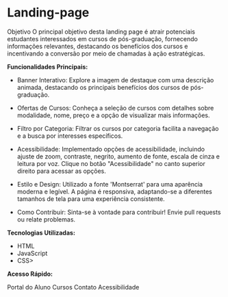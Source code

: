 # Landing-page

Objetivo
O principal objetivo desta landing page é atrair potenciais estudantes interessados em cursos de pós-graduação, fornecendo informações relevantes, destacando os benefícios dos cursos e incentivando a conversão por meio de chamadas à ação estratégicas.

**Funcionalidades Principais:**

- Banner Interativo: Explore a imagem de destaque com uma descrição animada, destacando os principais benefícios dos cursos de pós-graduação.

- Ofertas de Cursos: Conheça a seleção de cursos com detalhes sobre modalidade, nome, preço e a opção de visualizar mais informações.

- Filtro por Categoria: Filtrar os cursos por categoria facilita a navegação e a busca por interesses específicos.

- Acessibilidade: Implementado opções de acessibilidade, incluindo ajuste de zoom, contraste, negrito, aumento de fonte, escala de cinza e leitura por voz. Clique no botão "Acessibilidade" no canto superior direito para acessar as opções.

- Estilo e Design: Utilizado a fonte 'Montserrat' para uma aparência moderna e legível. A página é responsiva, adaptando-se a diferentes tamanhos de tela para uma experiência consistente.

- Como Contribuir: Sinta-se à vontade para contribuir! Envie pull requests ou relate problemas.  

**Tecnologias Utilizadas:**

- HTML
- JavaScript
- CSS>

**Acesso Rápido:**

Portal do Aluno
Cursos
Contato
Acessibilidade
